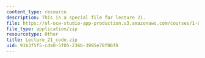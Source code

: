 ```yaml
---
content_type: resource
description: This is a special file for lecture 21.
file: https://ol-ocw-studio-app-production.s3.amazonaws.com/courses/1-00-introduction-to-computers-and-engineering-problem-solving-spring-2012/91b3f5f5cda05f05236b3995e78f06f0_Lecture_21_code.zip
file_type: application/zip
resourcetype: Other
title: Lecture_21_code.zip
uid: 91b3f5f5-cda0-5f05-236b-3995e78f06f0
---
```

